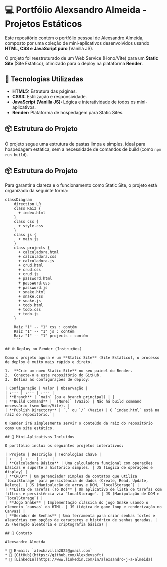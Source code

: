 # 💻 Portfólio Alexsandro Almeida - Projetos Estáticos

Este repositório contém o portfólio pessoal de Alexsandro Almeida, composto por uma coleção de mini-aplicativos desenvolvidos usando **HTML, CSS e JavaScript puro** (Vanilla JS).

O projeto foi reestruturado de um Web Service (Hono/Vite) para um **Static Site** (Site Estático), otimizado para o deploy na plataforma **Render**.

## 🚀 Tecnologias Utilizadas

* **HTML5:** Estrutura das páginas.
* **CSS3:** Estilização e responsividade.
* **JavaScript (Vanilla JS):** Lógica e interatividade de todos os mini-aplicativos.
* **Render:** Plataforma de hospedagem para Static Sites.

## 📦 Estrutura do Projeto

O projeto segue uma estrutura de pastas limpa e simples, ideal para hospedagem estática, sem a necessidade de comandos de build (como `npm run build`).

## 📦 Estrutura do Projeto

Para garantir a clareza e o funcionamento como Static Site, o projeto está organizado da seguinte forma:

```mermaid
classDiagram
    direction LR
    class Raiz {
      + index.html
    }
    class css {
      + style.css
    }
    class js {
      + main.js
    }
    class projects {
      + calculadora.html
      + calculadora.css
      + calculadora.js
      + crud.html
      + crud.css
      + crud.js
      + password.html
      + password.css
      + password.js
      + snake.html
      + snake.css
      + snake.js
      + todo.html
      + todo.css
      + todo.js
    }
    
    Raiz "1" -- "1" css : contém
    Raiz "1" -- "1" js : contém
    Raiz "1" -- "1" projects : contém
    ```

## 🌐 Deploy no Render (Instruções)

Como o projeto agora é um **Static Site** (Site Estático), o processo de deploy é muito mais rápido e direto.

1.  **Crie um novo Static Site** no seu painel do Render.
2.  Conecte-o a este repositório do GitHub.
3.  Defina as configurações de deploy:

| Configuração | Valor | Observação |
| :--- | :--- | :--- |
| **Branch** | `main` (ou a branch principal) | |
| **Build Command** | `(None)` (Vazio) | Não há build command necessário (sem Node/Vite). |
| **Publish Directory** | `.` ou `/` (Vazio) | O `index.html` está na raiz do repositório. |

O Render irá simplesmente servir o conteúdo da raiz do repositório como um site estático.

## 🧩 Mini-Aplicativos Incluídos

O portfólio inclui os seguintes projetos interativos:

| Projeto | Descrição | Tecnologias Chave |
| :--- | :--- | :--- |
| **Calculadora Básica** | Uma calculadora funcional com operações básicas e suporte a histórico simples. | JS (Lógica de operações e display) |
| **CRUD** | Um gerenciador simples de contatos que utiliza `localStorage` para persistência de dados (Create, Read, Update, Delete). | JS (Manipulação de array e DOM, `localStorage`) |
| **Lista de Tarefas (To Do)** | Um aplicativo de lista de tarefas com filtros e persistência via `localStorage`. | JS (Manipulação de DOM e `localStorage`) |
| **Jogo Snake** | Implementação clássica do jogo Snake usando o elemento `canvas` do HTML. | JS (Lógica de game loop e renderização no Canvas) |
| **Gerador de Senhas** | Uma ferramenta para criar senhas fortes e aleatórias com opções de caracteres e histórico de senhas geradas. | JS (Geração aleatória e criptografia básica) |

## 🤝 Contato

Alexsandro Almeida

* 📧 E-mail: `alexhavilla2022@gmail.com`
* 🔗 [GitHub](https://github.com/Alexdevsoft)
* 🔗 [LinkedIn](https://www.linkedin.com/in/alexsandro-j-a-almeida)